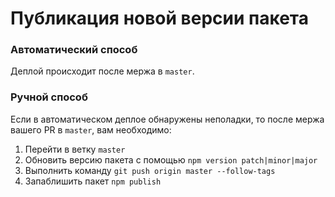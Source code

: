 # Публикация новой версии пакета

### Автоматический способ

Деплой происходит после мержа в `master`.

### Ручной способ

Если в автоматическом деплое обнаружены неполадки, то после мержа вашего PR в `master`, вам необходимо:

1.  Перейти в ветку `master`
2.  Обновить версию пакета с помощью `npm version patch|minor|major`
3.  Выполнить команду `git push origin master --follow-tags`
4.  Запаблишить пакет `npm publish`
